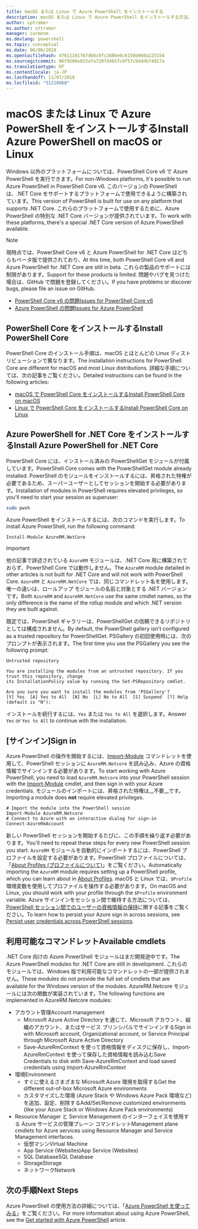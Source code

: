 ```yaml
---
title: macOS または Linux で Azure PowerShell をインストールする
description: macOS または Linux で Azure PowerShell をインストールする方法。
author: sptramer
ms.author: sttramer
manager: carmonm
ms.devlang: powershell
ms.topic: conceptual
ms.date: 06/06/2018
ms.openlocfilehash: 47611281f67d68c9fc2686e0c6156b060a225158
ms.sourcegitcommit: 06f9206e025afa7207d4657c8f57c94ddb74817a
ms.translationtype: HT
ms.contentlocale: ja-JP
ms.lasthandoff: 11/07/2018
ms.locfileid: "51210960"
---
```

# <a name="install-azure-powershell-on-macos-or-linux"></a><span data-ttu-id="4c134-103">macOS または Linux で Azure PowerShell をインストールする</span><span class="sxs-lookup"><span data-stu-id="4c134-103">Install Azure PowerShell on macOS or Linux</span></span>

<span data-ttu-id="4c134-104">Windows 以外のプラットフォームについては、PowerShell Core v6 で Azure PowerShell を実行できます。</span><span class="sxs-lookup"><span data-stu-id="4c134-104">For non-Windows platforms, it's possible to run Azure PowerShell in PowerShell Core v6.</span></span> <span data-ttu-id="4c134-105">このバージョンの PowerShell は、.NET Core をサポートするプラットフォームで使用できるように構築されています。</span><span class="sxs-lookup"><span data-stu-id="4c134-105">This version of PowerShell is built for use on any platform that supports .NET Core.</span></span> <span data-ttu-id="4c134-106">これらのプラットフォームで使用するために、Azure PowerShell の特別な .NET Core バージョンが提供されています。</span><span class="sxs-lookup"><span data-stu-id="4c134-106">To work with these platforms, there's a special .NET Core version of Azure PowerShell available.</span></span>

> [!NOTE]
> <span data-ttu-id="4c134-107">現時点では、PowerShell Core v6 と Azure PowerShell for .NET Core はどちらもベータ版で提供されており、</span><span class="sxs-lookup"><span data-stu-id="4c134-107">At this time, both PowerShell Core v6 and Azure PowerShell for .NET Core are still in beta.</span></span>
> <span data-ttu-id="4c134-108">これらの製品のサポートには制限があります。</span><span class="sxs-lookup"><span data-stu-id="4c134-108">Support for these products is limited.</span></span> <span data-ttu-id="4c134-109">問題やバグを見つけた場合は、GitHub で問題を登録してください。</span><span class="sxs-lookup"><span data-stu-id="4c134-109">If you have problems or discover bugs, please file an issue on GitHub.</span></span>
>
> * [<span data-ttu-id="4c134-110">PowerShell Core v6 の問題</span><span class="sxs-lookup"><span data-stu-id="4c134-110">Issues for PowerShell Core v6</span></span>](https://github.com/PowerShell/PowerShell/issues)
> * [<span data-ttu-id="4c134-111">Azure PowerShell の問題</span><span class="sxs-lookup"><span data-stu-id="4c134-111">Issues for Azure PowerShell</span></span>](https://github.com/azure/azure-docs-powershell/issues)

## <a name="install-powershell-core"></a><span data-ttu-id="4c134-112">PowerShell Core をインストールする</span><span class="sxs-lookup"><span data-stu-id="4c134-112">Install PowerShell Core</span></span>

<span data-ttu-id="4c134-113">PowerShell Core のインストール手順は、macOS とほとんどの Linux ディストリビューションで異なります。</span><span class="sxs-lookup"><span data-stu-id="4c134-113">The installation instructions for PowerShell Core are different for macOS and most Linux distributions.</span></span>
<span data-ttu-id="4c134-114">詳細な手順については、次の記事をご覧ください。</span><span class="sxs-lookup"><span data-stu-id="4c134-114">Detailed instructions can be found in the following articles:</span></span>

* [<span data-ttu-id="4c134-115">macOS で PowerShell Core をインストールする</span><span class="sxs-lookup"><span data-stu-id="4c134-115">Install PowerShell Core on macOS</span></span>](/powershell/scripting/setup/installing-powershell-core-on-macos)
* [<span data-ttu-id="4c134-116">Linux で PowerShell Core をインストールする</span><span class="sxs-lookup"><span data-stu-id="4c134-116">Install PowerShell Core on Linux</span></span>](/powershell/scripting/setup/installing-powershell-core-on-linux)

## <a name="install-azure-powershell-for-net-core"></a><span data-ttu-id="4c134-117">Azure PowerShell for .NET Core をインストールする</span><span class="sxs-lookup"><span data-stu-id="4c134-117">Install Azure PowerShell for .NET Core</span></span>

<span data-ttu-id="4c134-118">PowerShell Core には、インストール済みの PowerShellGet モジュールが付属しています。</span><span class="sxs-lookup"><span data-stu-id="4c134-118">PowerShell Core comes with the PowerShellGet module already installed.</span></span> <span data-ttu-id="4c134-119">PowerShell のモジュールをインストールするには、昇格された特権が必要であるため、スーパーユーザーとしてセッションを開始する必要があります。</span><span class="sxs-lookup"><span data-stu-id="4c134-119">Installation of modules in PowerShell requires elevated privileges, so you'll need to start your session as superuser:</span></span>

```bash
sudo pwsh
```

<span data-ttu-id="4c134-120">Azure PowerShell をインストールするには、次のコマンドを実行します。</span><span class="sxs-lookup"><span data-stu-id="4c134-120">To install Azure PowerShell, run the following command:</span></span>

```powershell-interactive
Install-Module AzureRM.NetCore
```

> [!IMPORTANT]
> <span data-ttu-id="4c134-121">他の記事で詳述されている `AzureRM` モジュールは、.NET Core 用に構築されておらず、PowerShell Core では動作しません。</span><span class="sxs-lookup"><span data-stu-id="4c134-121">The `AzureRM` module detailed in other articles is not built for .NET Core and will not work with PowerShell Core.</span></span> <span data-ttu-id="4c134-122">`AzureRM` と `AzureRM.NetCore` では、同じコマンドレット名を使用します。唯一の違いは、ロールアップ モジュールの名前と対象とする .NET バージョンです。</span><span class="sxs-lookup"><span data-stu-id="4c134-122">Both `AzureRM` and `AzureRM.NetCore` use the same cmdlet names, so the only difference is the name of the rollup module and which .NET version they are built against.</span></span>

<span data-ttu-id="4c134-123">既定では、PowerShell ギャラリーは、PowerShellGet の信頼できるリポジトリとしては構成されません。</span><span class="sxs-lookup"><span data-stu-id="4c134-123">By default, the PowerShell gallery isn't configured as a trusted repository for PowerShellGet.</span></span> <span data-ttu-id="4c134-124">PSGallery の初回使用時には、次のプロンプトが表示されます。</span><span class="sxs-lookup"><span data-stu-id="4c134-124">The first time you use the PSGallery you see the following prompt:</span></span>

```output
Untrusted repository

You are installing the modules from an untrusted repository. If you trust this repository, change
its InstallationPolicy value by running the Set-PSRepository cmdlet.

Are you sure you want to install the modules from 'PSGallery'?
[Y] Yes  [A] Yes to All  [N] No  [L] No to All  [S] Suspend  [?] Help (default is "N"):
```

<span data-ttu-id="4c134-125">インストールを続行するには、`Yes` または `Yes to All` を選択します。</span><span class="sxs-lookup"><span data-stu-id="4c134-125">Answer `Yes` or `Yes to All` to continue with the installation.</span></span>

## <a name="sign-in"></a><span data-ttu-id="4c134-126">[サインイン]</span><span class="sxs-lookup"><span data-stu-id="4c134-126">Sign in</span></span>

<span data-ttu-id="4c134-127">Azure PowerShell の操作を開始するには、[Import-Module](/powershell/module/Microsoft.PowerShell.Core/Import-Module) コマンドレットを使用して、PowerShell セッションに `AzureRM.Netcore` を読み込み、Azure の資格情報でサインインする必要があります。</span><span class="sxs-lookup"><span data-stu-id="4c134-127">To start working with Azure PowerShell, you need to load `AzureRM.Netcore` into your PowerShell session with the [Import-Module](/powershell/module/Microsoft.PowerShell.Core/Import-Module) cmdlet, and then sign in with your Azure credentials.</span></span> <span data-ttu-id="4c134-128">モジュールのインポートには、昇格された特権は__不要__です。</span><span class="sxs-lookup"><span data-stu-id="4c134-128">Importing a module does __not__ require elevated privileges.</span></span>

```powershell-interactive
# Import the module into the PowerShell session
Import-Module AzureRM.Netcore
# Connect to Azure with an interactive dialog for sign-in
Connect-AzureRmAccount
```

<span data-ttu-id="4c134-129">新しい PowerShell セッションを開始するたびに、この手順を繰り返す必要があります。</span><span class="sxs-lookup"><span data-stu-id="4c134-129">You'll need to repeat these steps for every new PowerShell session you start.</span></span> <span data-ttu-id="4c134-130">`AzureRM` モジュールを自動的にインポートするには、PowerShell プロファイルを設定する必要があります。PowerShell プロファイルについては、「[About Profiles (プロファイルについて)](/powershell/module/microsoft.powershell.core/about/about_profiles)」をご覧ください。</span><span class="sxs-lookup"><span data-stu-id="4c134-130">Automatically importing the `AzureRM` module requires setting up a PowerShell profile, which you can learn about in [About Profiles](/powershell/module/microsoft.powershell.core/about/about_profiles).</span></span>
<span data-ttu-id="4c134-131">macOS と Linux では、`$Profile` 環境変数を使用してプロファイルを操作する必要があります。</span><span class="sxs-lookup"><span data-stu-id="4c134-131">On macOS and Linux, you should work with your profile through the `$Profile` environment variable.</span></span> <span data-ttu-id="4c134-132">Azure サインインをセッション間で維持する方法については、[PowerShell セッション間でのユーザーの資格情報の保持](context-persistence.md)に関する記事をご覧ください。</span><span class="sxs-lookup"><span data-stu-id="4c134-132">To learn how to persist your Azure sign in across sessions, see [Persist user credentials across PowerShell sessions](context-persistence.md).</span></span>

## <a name="available-cmdlets"></a><span data-ttu-id="4c134-133">利用可能なコマンドレット</span><span class="sxs-lookup"><span data-stu-id="4c134-133">Available cmdlets</span></span>

<span data-ttu-id="4c134-134">.NET Core 向けの Azure PowerShell モジュールはまだ開発途中です。</span><span class="sxs-lookup"><span data-stu-id="4c134-134">The Azure PowerShell modules for .NET Core are still in development.</span></span> <span data-ttu-id="4c134-135">これらのモジュールでは、Windows 版で利用可能なコマンドレットの一部が提供されません。</span><span class="sxs-lookup"><span data-stu-id="4c134-135">These modules do not provide the full set of cmdlets that are available for the Windows version of the modules.</span></span> <span data-ttu-id="4c134-136">AzureRM.Netcore モジュールには次の関数が実装されています。</span><span class="sxs-lookup"><span data-stu-id="4c134-136">The following functions are implemented in AzureRM.Netcore modules:</span></span>

* <span data-ttu-id="4c134-137">アカウント管理</span><span class="sxs-lookup"><span data-stu-id="4c134-137">Account management</span></span>
  * <span data-ttu-id="4c134-138">Microsoft Azure Active Directory を通じて、Microsoft アカウント、組織のアカウント、またはサービス プリンシパルでサインインする</span><span class="sxs-lookup"><span data-stu-id="4c134-138">Sign in with Microsoft account, Organizational account, or Service Principal through Microsoft Azure Active Directory</span></span>
  * <span data-ttu-id="4c134-139">Save-AzureRmContext を使って資格情報をディスクに保存し、Import-AzureRmContext を使って保存した資格情報を読み込む</span><span class="sxs-lookup"><span data-stu-id="4c134-139">Save Credentials to disk with Save-AzureRmContext and load saved credentials using Import-AzureRmContext</span></span>
* <span data-ttu-id="4c134-140">環境</span><span class="sxs-lookup"><span data-stu-id="4c134-140">Environment</span></span>
  * <span data-ttu-id="4c134-141">すぐに使えるさまざまな Microsoft Azure 環境を取得する</span><span class="sxs-lookup"><span data-stu-id="4c134-141">Get the different out-of-box Microsoft Azure environments</span></span>
  * <span data-ttu-id="4c134-142">カスタマイズした環境 (Azure Stack や Windows Azure Pack 環境など) を追加、設定、削除する</span><span class="sxs-lookup"><span data-stu-id="4c134-142">Add/Set/Remove customized environments (like your Azure Stack or Windows Azure Pack environments)</span></span>
* <span data-ttu-id="4c134-143">Resource Manager と Service Management のインターフェイスを使用する Azure サービスの管理プレーン コマンドレット</span><span class="sxs-lookup"><span data-stu-id="4c134-143">Management plane cmdlets for Azure services using Resource Manager and Service Management interfaces.</span></span>
  * <span data-ttu-id="4c134-144">仮想マシン</span><span class="sxs-lookup"><span data-stu-id="4c134-144">Virtual Machine</span></span>
  * <span data-ttu-id="4c134-145">App Service (Websites)</span><span class="sxs-lookup"><span data-stu-id="4c134-145">App Service (Websites)</span></span>
  * <span data-ttu-id="4c134-146">SQL Database</span><span class="sxs-lookup"><span data-stu-id="4c134-146">SQL Database</span></span>
  * <span data-ttu-id="4c134-147">Storage</span><span class="sxs-lookup"><span data-stu-id="4c134-147">Storage</span></span>
  * <span data-ttu-id="4c134-148">ネットワーク</span><span class="sxs-lookup"><span data-stu-id="4c134-148">Network</span></span>

## <a name="next-steps"></a><span data-ttu-id="4c134-149">次の手順</span><span class="sxs-lookup"><span data-stu-id="4c134-149">Next Steps</span></span>

<span data-ttu-id="4c134-150">Azure PowerShell の使用方法の詳細については、「[Azure PowerShell を使ってみる](get-started-azureps.md)」をご覧ください。</span><span class="sxs-lookup"><span data-stu-id="4c134-150">For more information about using Azure PowerShell, see the [Get started with Azure PowerShell](get-started-azureps.md) article.</span></span>
